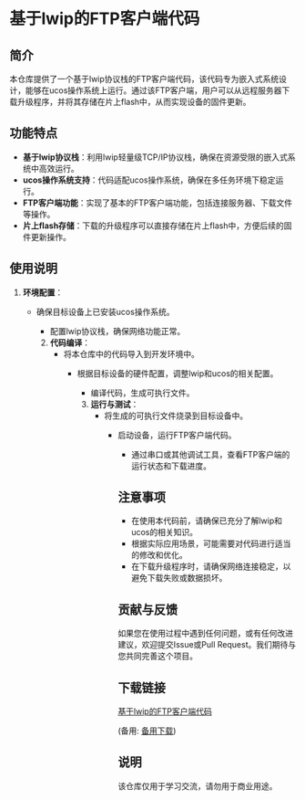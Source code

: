 # 基于lwip的FTP客户端代码

## 简介

本仓库提供了一个基于lwip协议栈的FTP客户端代码，该代码专为嵌入式系统设计，能够在ucos操作系统上运行。通过该FTP客户端，用户可以从远程服务器下载升级程序，并将其存储在片上flash中，从而实现设备的固件更新。

## 功能特点

- **基于lwip协议栈**：利用lwip轻量级TCP/IP协议栈，确保在资源受限的嵌入式系统中高效运行。
- **ucos操作系统支持**：代码适配ucos操作系统，确保在多任务环境下稳定运行。
- **FTP客户端功能**：实现了基本的FTP客户端功能，包括连接服务器、下载文件等操作。
- **片上flash存储**：下载的升级程序可以直接存储在片上flash中，方便后续的固件更新操作。

## 使用说明

1. **环境配置**：
   - 确保目标设备上已安装ucos操作系统。
      - 配置lwip协议栈，确保网络功能正常。

      2. **代码编译**：
         - 将本仓库中的代码导入到开发环境中。
            - 根据目标设备的硬件配置，调整lwip和ucos的相关配置。
               - 编译代码，生成可执行文件。

               3. **运行与测试**：
                  - 将生成的可执行文件烧录到目标设备中。
                     - 启动设备，运行FTP客户端代码。
                        - 通过串口或其他调试工具，查看FTP客户端的运行状态和下载进度。

                        ## 注意事项

                        - 在使用本代码前，请确保已充分了解lwip和ucos的相关知识。
                        - 根据实际应用场景，可能需要对代码进行适当的修改和优化。
                        - 在下载升级程序时，请确保网络连接稳定，以避免下载失败或数据损坏。

                        ## 贡献与反馈

                        如果您在使用过程中遇到任何问题，或有任何改进建议，欢迎提交Issue或Pull Request。我们期待与您共同完善这个项目。

                        ## 下载链接
                        [基于lwip的FTP客户端代码](https://pan.quark.cn/s/c84c111281e8) 

                        (备用: [备用下载](https://pan.baidu.com/s/1JkEAu4DqyAsAxzMSEL07Mg?pwd=1234))

                        ## 说明

                        该仓库仅用于学习交流，请勿用于商业用途。
